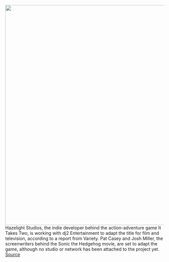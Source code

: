 <img src='https://cdn.vox-cdn.com/thumbor/FUJWdcx_AiMp40to3RtVXNyV7WY=/0x0:2276x1200/1200x800/filters:focal(956x418:1320x782)/cdn.vox-cdn.com/uploads/chorus_image/image/70457679/it_takes_two_game_co_op.0.png' width='700px' /><br/>
Hazelight Studios, the indie developer behind the action-adventure game It Takes Two, is working with dj2 Entertainment to adapt the title for film and television, according to a report from Variety. Pat Casey and Josh Miller, the screenwriters behind the Sonic the Hedgehog movie, are set to adapt the game, although no studio or network has been attached to the project yet.
<a href='https://www.theverge.com/2022/2/1/22912133/it-takes-two-game-film-tv-adaption'> Source <a/>